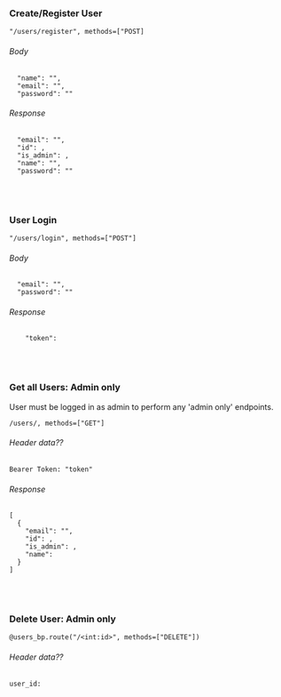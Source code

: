 
### Create/Register User
```
"/users/register", methods=["POST]
```

###### Body
```
  "name": "",
  "email": "",
  "password": "" 
```

###### Response
```
  "email": "",
  "id": ,
  "is_admin": ,
  "name": "",
  "password": ""
```

<br></br>

### User Login
```
"/users/login", methods=["POST"]
```

###### Body
```
  "email": "",
  "password": ""
```

###### Response
```
    "token":
```

<br></br>

### Get all Users: Admin only
User must be logged in as admin to perform any 'admin only' endpoints.
```
/users/, methods=["GET"]
```

###### Header data??
```
Bearer Token: "token"
```

###### Response
```
[
  {
    "email": "",
    "id": ,
    "is_admin": ,
    "name": 
  }
]
  ```

  <br></br>

  ### Delete User: Admin only

```
@users_bp.route("/<int:id>", methods=["DELETE"])
```
###### Header data??
```
user_id:
```